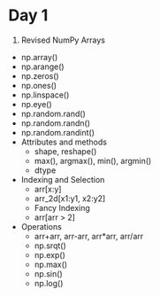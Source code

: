 # Day 1

1. Revised NumPy Arrays
  * np.array()
  * np.arange()
  * np.zeros()
  * np.ones()
  * np.linspace()
  * np.eye()
  * np.random.rand()
  * np.random.randn()
  * np.random.randint()
  * Attributes and methods
    * shape, reshape()
    * max(), argmax(), min(), argmin()
    * dtype
  * Indexing and Selection
    * arr[x:y]
    * arr_2d[x1:y1, x2:y2]
    * Fancy Indexing
    * arr[arr > 2]
  * Operations
    * arr+arr, arr-arr, arr*arr, arr/arr
    * np.srqt()
    * np.exp()
    * np.max()
    * np.sin()
    * np.log()